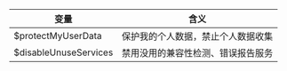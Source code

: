 | 变量                       | 含义                               |
| -------------------------- | ---------------------------------- |
| $protectMyUserData | 保护我的个人数据，禁止个人数据收集 |
| $disableUnuseServices      | 禁用没用的兼容性检测、错误报告服务 |
